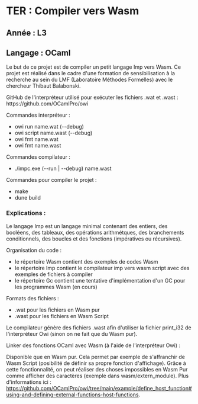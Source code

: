 <h1> TER : Compiler vers Wasm </h1>

<h2> Année : L3 </h2>
<h2> Langage : OCaml </h2>

<p>
Le but de ce projet est de compiler un petit langage Imp vers Wasm.
Ce projet est réalisé dans le cadre d'une formation de sensibilisation à la recherche au sein du LMF (Laboratoire Méthodes Formelles) avec le chercheur Thibaut Balabonski.
</p>

<p>
GitHub de l'interpréteur utilisé pour exécuter les fichiers .wat et .wast : https://github.com/OCamlPro/owi

Commandes interpréteur :
  - owi run name.wat (--debug)
  - owi script name.wast (--debug)
  - owi fmt name.wat
  - owi fmt name.wast

Commandes compilateur :
  - ./impc.exe (--run | --debug) name.wast

Commandes pour compiler le projet :
  - make
  - dune build
</p>

<h3> Explications : </h3>

<p>
Le langage Imp est un langage minimal contenant des entiers, des booléens, des tableaux, des opérations arithmétques, des branchements conditionnels, des boucles et des fonctions (impératives ou récursives).

Organisation du code :
  - le répertoire Wasm contient des exemples de codes Wasm
  - le répertoire Imp contient le compilateur imp vers wasm script avec des exemples de fichiers à compiler
  - le répertoire Gc contient une tentative d'implémentation d'un GC pour les programmes Wasm (en cours)

Formats des fichiers :
  - .wat pour les fichiers en Wasm pur
  - .wast pour les fichiers en Wasm Script

Le compilateur génère des fichiers .wast afin d'utiliser la fichier print_i32 de l'interpréteur Owi (sinon on ne fait que du Wasm pur).

Linker des fonctions OCaml avec Wasm (à l'aide de l'interpréteur Owi) :

Disponible que en Wasm pur. Cela permet par exemple de s'affranchir de Wasm Script (posibilité de définir sa propre fonction d'affichage).
Grâce à cette fonctionnalité, on peut réaliser des choses impossibles en Wasm Pur comme afficher des caractères (exemple dans wasm/extern_module).
Plus d'informations ici : https://github.com/OCamlPro/owi/tree/main/example/define_host_function#using-and-defining-external-functions-host-functions.
</p>
